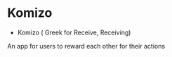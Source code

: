 # Komizo

- Komizo ( Greek for Receive, Receiving)

An app for users to reward each other for their actions

